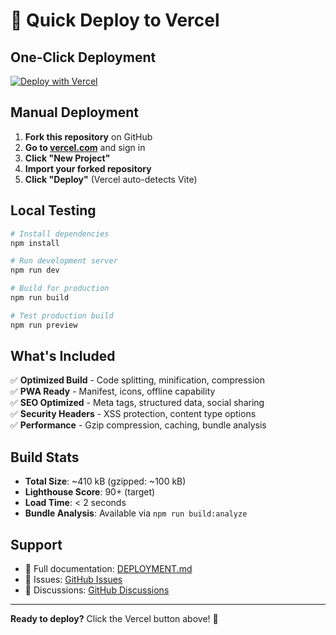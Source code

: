 # 🚀 Quick Deploy to Vercel

## One-Click Deployment

[![Deploy with Vercel](https://vercel.com/button)](https://vercel.com/new/clone?repository-url=https://github.com/yourusername/akhlak-flashcard)

## Manual Deployment

1. **Fork this repository** on GitHub
2. **Go to [vercel.com](https://vercel.com)** and sign in
3. **Click "New Project"**
4. **Import your forked repository**
5. **Click "Deploy"** (Vercel auto-detects Vite)

## Local Testing

```bash
# Install dependencies
npm install

# Run development server
npm run dev

# Build for production
npm run build

# Test production build
npm run preview
```

## What's Included

✅ **Optimized Build** - Code splitting, minification, compression  
✅ **PWA Ready** - Manifest, icons, offline capability  
✅ **SEO Optimized** - Meta tags, structured data, social sharing  
✅ **Security Headers** - XSS protection, content type options  
✅ **Performance** - Gzip compression, caching, bundle analysis

## Build Stats

- **Total Size**: ~410 kB (gzipped: ~100 kB)
- **Lighthouse Score**: 90+ (target)
- **Load Time**: < 2 seconds
- **Bundle Analysis**: Available via `npm run build:analyze`

## Support

- 📖 Full documentation: [DEPLOYMENT.md](./DEPLOYMENT.md)
- 🐛 Issues: [GitHub Issues](https://github.com/yourusername/akhlak-flashcard/issues)
- 💬 Discussions: [GitHub Discussions](https://github.com/yourusername/akhlak-flashcard/discussions)

---

**Ready to deploy?** Click the Vercel button above! 🎉

